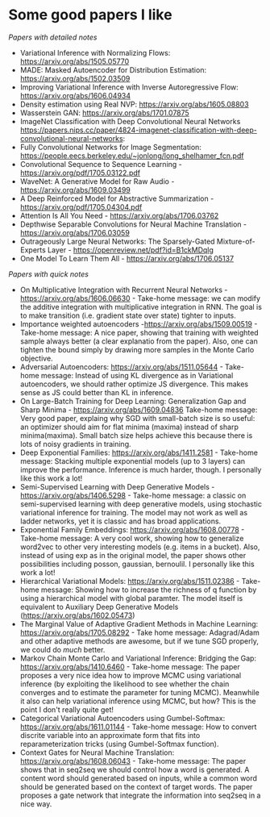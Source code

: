 # Some good papers I like

*Papers with detailed notes*

- Variational Inference with Normalizing Flows: https://arxiv.org/abs/1505.05770
- MADE: Masked Autoencoder for Distribution Estimation: https://arxiv.org/abs/1502.03509
- Improving Variational Inference with Inverse Autoregressive Flow: https://arxiv.org/abs/1606.04934
- Density estimation using Real NVP: https://arxiv.org/abs/1605.08803
- Wasserstein GAN: https://arxiv.org/abs/1701.07875 
- ImageNet Classification with Deep Convolutional Neural Networks https://papers.nips.cc/paper/4824-imagenet-classification-with-deep-convolutional-neural-networks:
- Fully Convolutional Networks for Image Segmentation: https://people.eecs.berkeley.edu/~jonlong/long_shelhamer_fcn.pdf
- Convolutional Sequence to Sequence Learning - https://arxiv.org/pdf/1705.03122.pdf
- WaveNet: A Generative Model for Raw Audio - https://arxiv.org/abs/1609.03499
- A Deep Reinforced Model for Abstractive Summarization - https://arxiv.org/pdf/1705.04304.pdf
- Attention Is All You Need - https://arxiv.org/abs/1706.03762
- Depthwise Separable Convolutions for Neural Machine Translation - https://arxiv.org/abs/1706.03059
- Outrageously Large Neural Networks: The Sparsely-Gated Mixture-of-Experts Layer - https://openreview.net/pdf?id=B1ckMDqlg
- One Model To Learn Them All - https://arxiv.org/abs/1706.05137


*Papers with quick notes* 

- On Multiplicative Integration with Recurrent Neural Networks - https://arxiv.org/abs/1606.06630 - Take-home message: we can modify the additive integration with multiplicative integration in RNN. The goal is to make transition (i.e. gradient state over state) tighter to inputs.
- Importance weighted autoencoders -https://arxiv.org/abs/1509.00519 - Take-home message: A nice paper, showing that training with weighted sample always better (a clear explanatio from the paper). Also, one can tighten the bound simply by drawing more samples in the Monte Carlo objective.
- Adversarial Autoencoders: https://arxiv.org/abs/1511.05644 - Take-home message: Instead of using KL divergence as in Variational autoencoders, we should rather optimize JS divergence. This makes sense as JS could better than KL in inference.
- On Large-Batch Training for Deep Learning: Generalization Gap and Sharp Minima - https://arxiv.org/abs/1609.04836 Take-home message: Very good paper, explaing why SGD with small-batch size is so useful: an optimizer should aim for flat minima (maxima) instead of sharp minima(maxima). Small batch size helps achieve this because there is lots of noisy gradients in training.
- Deep Exponential Families: https://arxiv.org/abs/1411.2581 - Take-home message: Stacking multiple exponential models (up to 3 layers) can improve the performance. Inference is much harder, though. I personally like this work a lot!
- Semi-Supervised Learning with Deep Generative Models - https://arxiv.org/abs/1406.5298 - Take-home message: a classic on semi-supervised learning with deep generative models, using stochastic variational inference for training. The model may not work as well as ladder networks, yet it is classic and has broad applications.
- Exponential Family Embeddings: https://arxiv.org/abs/1608.00778 - Take-home message: A very cool work, showing how to
generalize word2vec to other very interesting models (e.g. items in a bucket). Also, instead of using exp as in the original model, the paper shows other possibilities including posson, gaussian, bernoulil. I personally like this work a lot!
- Hierarchical Variational Models: https://arxiv.org/abs/1511.02386 - Take-home message: Showing how to increase the richness of q function by using a hierarchical model with global paramter. The model itself is equivalent to Auxiliary Deep Generative Models (https://arxiv.org/abs/1602.05473)
- The Marginal Value of Adaptive Gradient Methods in Machine Learning: https://arxiv.org/abs/1705.08292 - Take home message: Adagrad/Adam and other adaptive methods are awesome, but if we tune SGD properly, we could do *much* better.
- Markov Chain Monte Carlo and Variational Inference: Bridging the Gap: https://arxiv.org/abs/1410.6460 - Take-home message: The paper proposes a very nice idea how to improve MCMC using variational inference (by exploiting the likelihood to see whether the chain converges and to estimate the parameter for tuning MCMC). Meanwhile it also can help variational inference using MCMC, but how? This is the point I don't really quite get!
- Categorical Variational Autoencoders using Gumbel-Softmax: https://arxiv.org/abs/1611.01144 - Take-home message: How to convert discrite variable into an approximate form that fits into reparameterization tricks (using Gumbel-Softmax function).
- Context Gates for Neural Machine Translation: https://arxiv.org/abs/1608.06043 - Take-home message: The paper shows that in seq2seq we should control how a word is generated. A content word should generated based on inputs, while a 
common word should be generated based on the context of target words. The paper proposes a gate network that integrate the information into seq2seq in a nice way.
